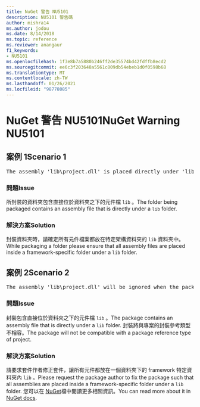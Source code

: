 ```yaml
---
title: NuGet 警告 NU5101
description: NU5101 警告碼
author: mishra14
ms.author: jodou
ms.date: 8/14/2018
ms.topic: reference
ms.reviewer: anangaur
f1_keywords:
- NU5101
ms.openlocfilehash: 1f3e8b7a5880b246ff2de35574bd42fdffb8ecd2
ms.sourcegitcommit: ee6c3f203648a5561c809db54ebeb1d0f0598b68
ms.translationtype: MT
ms.contentlocale: zh-TW
ms.lasthandoff: 01/26/2021
ms.locfileid: "98778085"
---
```

# <a name="nuget-warning-nu5101"></a><span data-ttu-id="e0bb5-103">NuGet 警告 NU5101</span><span class="sxs-lookup"><span data-stu-id="e0bb5-103">NuGet Warning NU5101</span></span>

## <a name="scenario-1"></a><span data-ttu-id="e0bb5-104">案例 1</span><span class="sxs-lookup"><span data-stu-id="e0bb5-104">Scenario 1</span></span>
<pre>The assembly 'lib\project.dll' is placed directly under 'lib' folder. It is recommended that assemblies be placed inside a framework-specific folder. Move it into a framework-specific folder.</pre>

### <a name="issue"></a><span data-ttu-id="e0bb5-105">問題</span><span class="sxs-lookup"><span data-stu-id="e0bb5-105">Issue</span></span>

<span data-ttu-id="e0bb5-106">所封裝的資料夾包含直接位於資料夾之下的元件檔 `lib` 。</span><span class="sxs-lookup"><span data-stu-id="e0bb5-106">The folder being packaged contains an assembly file that is directly under a `lib` folder.</span></span>


### <a name="solution"></a><span data-ttu-id="e0bb5-107">解決方案</span><span class="sxs-lookup"><span data-stu-id="e0bb5-107">Solution</span></span>

<span data-ttu-id="e0bb5-108">封裝資料夾時，請確定所有元件檔案都放在特定架構資料夾的 `lib` 資料夾中。</span><span class="sxs-lookup"><span data-stu-id="e0bb5-108">While packaging a folder please ensure that all assembly files are placed inside a framework-specific folder under a `lib` folder.</span></span>


## <a name="scenario-2"></a><span data-ttu-id="e0bb5-109">案例 2</span><span class="sxs-lookup"><span data-stu-id="e0bb5-109">Scenario 2</span></span>
<pre>The assembly 'lib\project.dll' will be ignored when the package is installed after the migration.</pre>

### <a name="issue"></a><span data-ttu-id="e0bb5-110">問題</span><span class="sxs-lookup"><span data-stu-id="e0bb5-110">Issue</span></span>

<span data-ttu-id="e0bb5-111">封裝包含直接位於資料夾之下的元件檔 `lib` 。</span><span class="sxs-lookup"><span data-stu-id="e0bb5-111">The package contains an assembly file that is directly under a `lib` folder.</span></span> <span data-ttu-id="e0bb5-112">封裝將與專案的封裝參考類型不相容。</span><span class="sxs-lookup"><span data-stu-id="e0bb5-112">The package will not be compatible with a package reference type of project.</span></span>


### <a name="solution"></a><span data-ttu-id="e0bb5-113">解決方案</span><span class="sxs-lookup"><span data-stu-id="e0bb5-113">Solution</span></span>

<span data-ttu-id="e0bb5-114">請要求套件作者修正套件，讓所有元件都放在一個資料夾下的 framework 特定資料夾內 `lib` 。</span><span class="sxs-lookup"><span data-stu-id="e0bb5-114">Please request the package author to fix the package such that all assemblies are placed inside a framework-specific folder under a `lib` folder.</span></span> <span data-ttu-id="e0bb5-115">您可以在 [NuGet](../../consume-packages/migrate-packages-config-to-package-reference.md)檔中閱讀更多相關資訊。</span><span class="sxs-lookup"><span data-stu-id="e0bb5-115">You can read more about it in [NuGet docs](../../consume-packages/migrate-packages-config-to-package-reference.md).</span></span>
